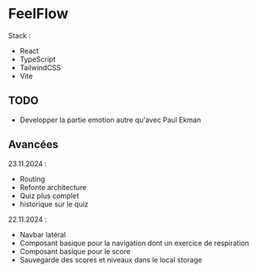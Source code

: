 # FeelFlow

Stack :

- React
- TypeScript
- TailwindCSS
- Vite

## TODO

- Developper la partie emotion autre qu'avec Paul Ekman

## Avancées 

23.11.2024 :

-  Routing
-  Refonte architecture
-  Quiz plus complet
-  historique sur le quiz

22.11.2024 : 

- Navbar latéral
- Composant basique pour la navigation dont un exercice de respiration
- Composant basique pour le score
- Sauvegarde des scores et niveaux dans le local storage
